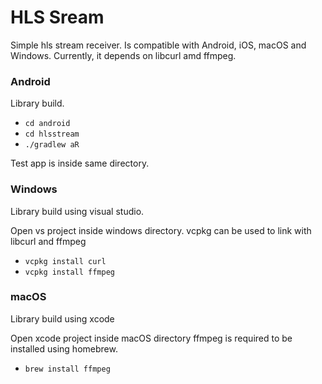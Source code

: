 # HLS Sream
Simple hls stream receiver.
Is compatible with Android, iOS, macOS and Windows.
Currently, it depends on libcurl amd ffmpeg.

### Android
Library build.

- ```cd android```
- ```cd hlsstream ```
- ```./gradlew aR   ```

Test app is inside same directory.

### Windows
Library build using visual studio.

Open vs project inside windows directory.
 vcpkg can be used to link with libcurl and ffmpeg
- ``` vcpkg install curl ```
- ``` vcpkg install ffmpeg ```

### macOS
Library build using xcode

Open xcode project inside macOS directory
ffmpeg is required to be installed using homebrew.
- ``` brew install ffmpeg ```

